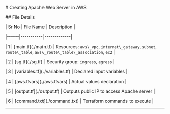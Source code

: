 \# Creating Apache Web Server in AWS



\## File Details



| Sr No | File Name | Description |

|------|-----------|-------------|

| 1 | \[main.tf](./main.tf) | Resources: `aws\_vpc`, `internet\_gateway`, `subnet`, `route\_table`, `aws\_route\_table\_association`, `ec2` |

| 2 | \[sg.tf](./sg.tf) | Security group: `ingress`, `egress` |

| 3 | \[variables.tf](./variables.tf) | Declared input variables |

| 4 | \[aws.tfvars](./aws.tfvars) | Actual values declaration |

| 5 | \[output.tf](./output.tf) | Outputs public IP to access Apache server |

| 6 | \[command.txt](./command.txt) | Terraform commands to execute |



---

